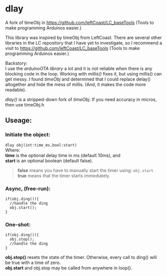 # dlay
A fork of timeObj in https://github.com/leftCoast/LC_baseTools (Tools to make programming Arduinos easier.)

This library was inspired by timeObj from LeftCoast.
There are several other libraries in the LC repository that I have yet to investigate,
so I recommend a visit to https://github.com/leftCoast/LC_baseTools (Tools to make programming Arduinos easier.)

Backstory:<br>
I use the _arduinoOTA library_ a lot and it is not reliable when there is any blocking code in the loop.
Working with _millis()_ fixes it, but using millis() can get messy.  I found _timeObj_ and determined that
I could replace delay() altogether and hide the mess of millis. (And, it makes the code more readable).

_dlay()_ is a stripped-down fork of _timeObj_. If you need accuracy in micros, then use timeObj.h

## Useage:
### Initiate the object:
```dlay obj(int:time_ms,bool:start)```<br>
Where:<br>
   **time** is the optional delay time in ms (default 10ms), and<br>
   **start** is an optional boolean (default false).<br>
>**false**
means you have to manually start the timer using: `obj.start`<br>
>**true**
means that the timer starts immediately.<br>

### Async, (free-run):
```
if(obj.ding()){
  //handle the ding
  obj.start();
}
```

### One-shot:
```
if(obj.ding()){
  obj.stop();
  //handle the ding
}
```

**obj.stop()** resets the state of the timer. Otherwise, every call to ding() will be true with a time of zero.<br>
**obj.start** and obj.stop may be called from anywhere in loop().
